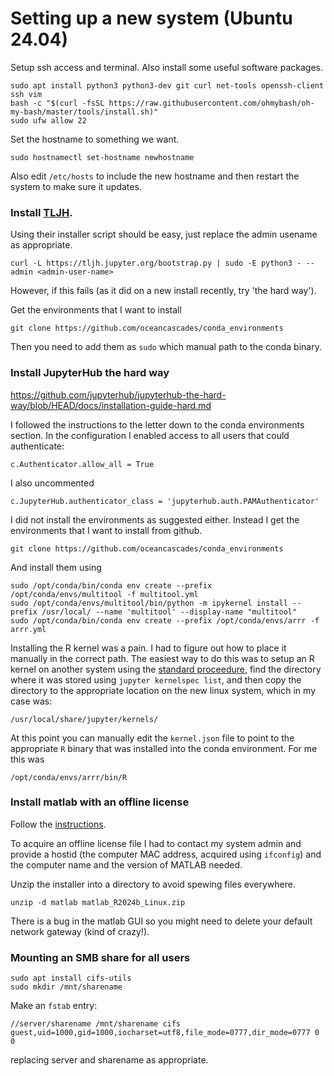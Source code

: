 # Setting up a new system (Ubuntu 24.04)

Setup ssh access and terminal. Also install some useful software packages. 

```
sudo apt install python3 python3-dev git curl net-tools openssh-client ssh vim
bash -c "$(curl -fsSL https://raw.githubusercontent.com/ohmybash/oh-my-bash/master/tools/install.sh)"
sudo ufw allow 22
```

Set the hostname to something we want.

```
sudo hostnamectl set-hostname newhostname
```

Also edit `/etc/hosts` to include the new hostname and then restart the system to make sure it updates. 

### Install [TLJH](https://tljh.jupyter.org/en/latest/install/custom-server.html).

Using their installer script should be easy, just replace the admin usename as appropriate.

```
curl -L https://tljh.jupyter.org/bootstrap.py | sudo -E python3 - --admin <admin-user-name>
```

However, if this fails (as it did on a new install recently, try 'the hard way').

Get the environments that I want to install

```
git clone https://github.com/oceancascades/conda_environments
```

Then you need to add them as `sudo` which manual path to the conda binary. 

### Install JupyterHub the hard way

https://github.com/jupyterhub/jupyterhub-the-hard-way/blob/HEAD/docs/installation-guide-hard.md

I followed the instructions to the letter down to the conda environments section. In the configuration I enabled access to all users that could authenticate:

```
c.Authenticator.allow_all = True
```
I also uncommented

```
c.JupyterHub.authenticator_class = 'jupyterhub.auth.PAMAuthenticator'
```

I did not install the environments as suggested either. Instead I get the environments that I want to install from github.

```
git clone https://github.com/oceancascades/conda_environments
```

And install them using

```
sudo /opt/conda/bin/conda env create --prefix /opt/conda/envs/multitool -f multitool.yml
sudo /opt/conda/envs/multitool/bin/python -m ipykernel install --prefix /usr/local/ --name 'multitool' --display-name "multitool"
sudo /opt/conda/bin/conda env create --prefix /opt/conda/envs/arrr -f arrr.yml
```

Installing the R kernel was a pain. I had to figure out how to place it manually in the correct path. The easiest way to do this was to setup an R kernel on another system using the [standard proceedure](https://github.com/IRkernel/IRkernel), find the directory where it was stored using `jupyter kernelspec list`, and then copy the directory to the appropriate location on the new linux system, which in my case was:

```
/usr/local/share/jupyter/kernels/
```

At this point you can manually edit the `kernel.json` file to point to the appropriate `R` binary that was installed into the conda environment. For me this was

```
/opt/conda/envs/arrr/bin/R
```


### Install matlab with an offline license

Follow the [instructions](https://www.mathworks.com/help/install/ug/install-using-a-file-installation-key.html). 

To acquire an offline license file I had to contact my system admin and provide a hostid (the computer MAC address, acquired using `ifconfig`) and the computer name and the version of MATLAB needed.

Unzip the installer into a directory to avoid spewing files everywhere. 
```
unzip -d matlab matlab_R2024b_Linux.zip
```

There is a bug in the matlab GUI so you might need to delete your default network gateway (kind of crazy!). 


### Mounting an SMB share for all users

```
sudo apt install cifs-utils
sudo mkdir /mnt/sharename
```

Make an `fstab` entry:

```
//server/sharename /mnt/sharename cifs guest,uid=1000,gid=1000,iocharset=utf8,file_mode=0777,dir_mode=0777 0 0
```

replacing server and sharename as appropriate.

